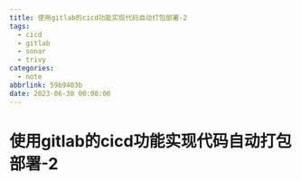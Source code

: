 ```yaml
---
title: 使用gitlab的cicd功能实现代码自动打包部署-2
tags:
  - cicd
  - gitlab
  - sonar
  - trivy
categories:
  - note
abbrlink: 59b9403b
date: 2023-06-30 00:00:00
---
```



# 使用gitlab的cicd功能实现代码自动打包部署-2
